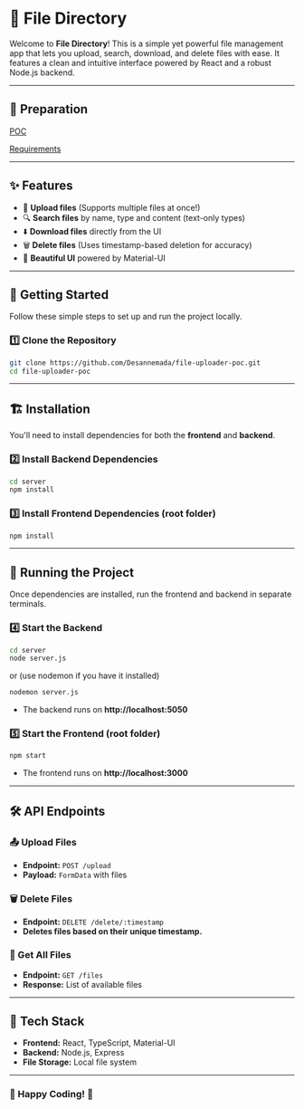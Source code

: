 # 📂 File Directory

Welcome to **File Directory**! This is a simple yet powerful file management app that lets you upload, search, download, and delete files with ease. It features a clean and intuitive interface powered by React and a robust Node.js backend.

---

## 💬 Preparation

[POC](poc.md)

[Requirements](requirements.md)

---

## ✨ Features

- 📂 **Upload files** (Supports multiple files at once!)
- 🔍 **Search files** by name, type and content (text-only types)
- ⬇️ **Download files** directly from the UI
- 🗑️ **Delete files** (Uses timestamp-based deletion for accuracy)
- 🎨 **Beautiful UI** powered by Material-UI

---

## 🚀 Getting Started

Follow these simple steps to set up and run the project locally.

### **1️⃣ Clone the Repository**

```sh
git clone https://github.com/Desannemada/file-uploader-poc.git
cd file-uploader-poc
```

---

## 🏗 Installation

You'll need to install dependencies for both the **frontend** and **backend**.

### **2️⃣ Install Backend Dependencies**

```sh
cd server
npm install
```

### **3️⃣ Install Frontend Dependencies (root folder)**

```sh
npm install
```

---

## 🏃 Running the Project

Once dependencies are installed, run the frontend and backend in separate terminals.

### **4️⃣ Start the Backend**

```sh
cd server
node server.js
```

or (use nodemon if you have it installed)

```sh
nodemon server.js
```

- The backend runs on **http://localhost:5050**

### **5️⃣ Start the Frontend (root folder)**

```sh
npm start
```

- The frontend runs on **http://localhost:3000**

---

## 🛠️ API Endpoints

### **📤 Upload Files**

- **Endpoint:** `POST /upload`
- **Payload:** `FormData` with files

### **🗑 Delete Files**

- **Endpoint:** `DELETE /delete/:timestamp`
- **Deletes files based on their unique timestamp.**

### **📂 Get All Files**

- **Endpoint:** `GET /files`
- **Response:** List of available files

---

## 🎨 Tech Stack

- **Frontend:** React, TypeScript, Material-UI
- **Backend:** Node.js, Express
- **File Storage:** Local file system

---

### 🎉 Happy Coding! 🚀
